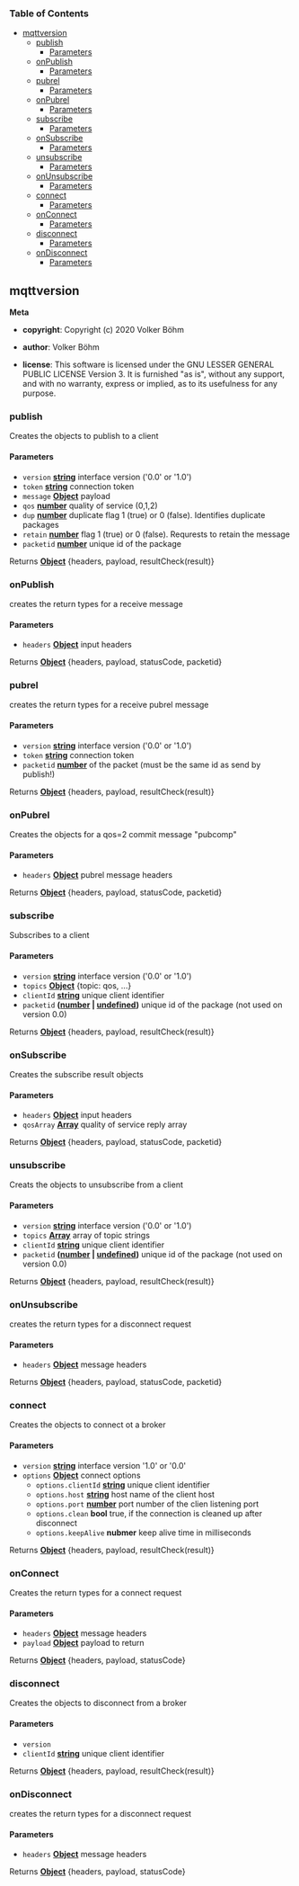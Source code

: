 <!-- Generated by documentation.js. Update this documentation by updating the source code. -->

### Table of Contents

-   [mqttversion][1]
    -   [publish][2]
        -   [Parameters][3]
    -   [onPublish][4]
        -   [Parameters][5]
    -   [pubrel][6]
        -   [Parameters][7]
    -   [onPubrel][8]
        -   [Parameters][9]
    -   [subscribe][10]
        -   [Parameters][11]
    -   [onSubscribe][12]
        -   [Parameters][13]
    -   [unsubscribe][14]
        -   [Parameters][15]
    -   [onUnsubscribe][16]
        -   [Parameters][17]
    -   [connect][18]
        -   [Parameters][19]
    -   [onConnect][20]
        -   [Parameters][21]
    -   [disconnect][22]
        -   [Parameters][23]
    -   [onDisconnect][24]
        -   [Parameters][25]

## mqttversion

**Meta**

-   **copyright**: Copyright (c) 2020 Volker Böhm

-   **author**: Volker Böhm
-   **license**: This software is licensed under the GNU LESSER GENERAL PUBLIC LICENSE Version 3. It is furnished
    "as is", without any support, and with no warranty, express or implied, as to its usefulness for
    any purpose.

### publish

Creates the objects to publish to a client

#### Parameters

-   `version` **[string][26]** interface version ('0.0' or '1.0')
-   `token` **[string][26]** connection token
-   `message` **[Object][27]** payload
-   `qos` **[number][28]** quality of service (0,1,2)
-   `dup` **[number][28]** duplicate flag 1 (true) or 0 (false). Identifies duplicate packages
-   `retain` **[number][28]** flag 1 (true) or 0 (false). Requrests to retain the message
-   `packetid` **[number][28]** unique id of the package

Returns **[Object][27]** {headers, payload, resultCheck(result)}

### onPublish

creates the return types for a receive message

#### Parameters

-   `headers` **[Object][27]** input headers

Returns **[Object][27]** {headers, payload, statusCode, packetid}

### pubrel

creates the return types for a receive pubrel message

#### Parameters

-   `version` **[string][26]** interface version ('0.0' or '1.0')
-   `token` **[string][26]** connection token
-   `packetid` **[number][28]** of the packet (must be the same id as send by publish!)

Returns **[Object][27]** {headers, payload, resultCheck(result)}

### onPubrel

Creates the objects for a qos=2 commit message "pubcomp"

#### Parameters

-   `headers` **[Object][27]** pubrel message headers

Returns **[Object][27]** {headers, payload, statusCode, packetid}

### subscribe

Subscribes to a client

#### Parameters

-   `version` **[string][26]** interface version ('0.0' or '1.0')
-   `topics` **[Object][27]** {topic: qos, ...}
-   `clientId` **[string][26]** unique client identifier
-   `packetid` **([number][28] \| [undefined][29])** unique id of the package (not used on version 0.0)

Returns **[Object][27]** {headers, payload, resultCheck(result)}

### onSubscribe

Creates the subscribe result objects

#### Parameters

-   `headers` **[Object][27]** input headers
-   `qosArray` **[Array][30]** quality of service reply array

Returns **[Object][27]** {headers, payload, statusCode, packetid}

### unsubscribe

Creats the objects to unsubscribe from a client

#### Parameters

-   `version` **[string][26]** interface version ('0.0' or '1.0')
-   `topics` **[Array][30]** array of topic strings
-   `clientId` **[string][26]** unique client identifier
-   `packetid` **([number][28] \| [undefined][29])** unique id of the package (not used on version 0.0)

Returns **[Object][27]** {headers, payload, resultCheck(result)}

### onUnsubscribe

creates the return types for a disconnect request

#### Parameters

-   `headers` **[Object][27]** message headers

Returns **[Object][27]** {headers, payload, statusCode, packetid}

### connect

Creates the objects to connect ot a broker

#### Parameters

-   `version` **[string][26]** interface version '1.0' or '0.0'
-   `options` **[Object][27]** connect options
    -   `options.clientId` **[string][26]** unique client identifier
    -   `options.host` **[string][26]** host name of the client host
    -   `options.port` **[number][28]** port number of the clien listening port
    -   `options.clean` **bool** true, if the connection is cleaned up after disconnect
    -   `options.keepAlive` **nubmer** keep alive time in milliseconds

Returns **[Object][27]** {headers, payload, resultCheck(result)}

### onConnect

Creates the return types for a connect request

#### Parameters

-   `headers` **[Object][27]** message headers
-   `payload` **[Object][27]** payload to return

Returns **[Object][27]** {headers, payload, statusCode}

### disconnect

Creates the objects to disconnect from a broker

#### Parameters

-   `version`  
-   `clientId` **[string][26]** unique client identifier

Returns **[Object][27]** {headers, payload, resultCheck(result)}

### onDisconnect

creates the return types for a disconnect request

#### Parameters

-   `headers` **[Object][27]** message headers

Returns **[Object][27]** {headers, payload, statusCode}

[1]: #mqttversion

[2]: #publish

[3]: #parameters

[4]: #onpublish

[5]: #parameters-1

[6]: #pubrel

[7]: #parameters-2

[8]: #onpubrel

[9]: #parameters-3

[10]: #subscribe

[11]: #parameters-4

[12]: #onsubscribe

[13]: #parameters-5

[14]: #unsubscribe

[15]: #parameters-6

[16]: #onunsubscribe

[17]: #parameters-7

[18]: #connect

[19]: #parameters-8

[20]: #onconnect

[21]: #parameters-9

[22]: #disconnect

[23]: #parameters-10

[24]: #ondisconnect

[25]: #parameters-11

[26]: https://developer.mozilla.org/docs/Web/JavaScript/Reference/Global_Objects/String

[27]: https://developer.mozilla.org/docs/Web/JavaScript/Reference/Global_Objects/Object

[28]: https://developer.mozilla.org/docs/Web/JavaScript/Reference/Global_Objects/Number

[29]: https://developer.mozilla.org/docs/Web/JavaScript/Reference/Global_Objects/undefined

[30]: https://developer.mozilla.org/docs/Web/JavaScript/Reference/Global_Objects/Array
